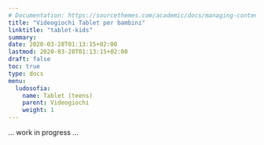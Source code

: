 ```yaml
---
# Documentation: https://sourcethemes.com/academic/docs/managing-content/
title: "Videogiochi Tablet per bambini"
linktitle: "tablet-kids"
summary:
date: 2020-03-28T01:13:15+02:00
lastmod: 2020-03-28T01:13:15+02:00
draft: false
toc: true
type: docs
menu:
  ludosofia:
    name: Tablet (teens)
    parent: Videogiochi
    weight: 1
---
```


... work in progress ...

